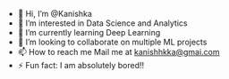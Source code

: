- 👋 Hi, I’m @Kanishka
- 👀 I’m interested in Data Science and Analytics
- 🌱 I’m currently learning Deep Learning
- 💞️ I’m looking to collaborate on multiple ML projects
- 📫 How to reach me Mail me at kanishhkka@gmai.com
- ⚡ Fun fact: I am absolutely bored!!

<!---
Kanishka-ctrl/Kanishka-ctrl is a ✨ special ✨ repository because its `README.md` (this file) appears on your GitHub profile.
You can click the Preview link to take a look at your changes.
--->
